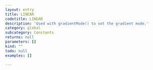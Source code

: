 ```yaml
---
layout: entry
title: LINEAR
codetitle: LINEAR
description: 'Used with gradientMode() to set the gradient mode.'
category: global
subcategory: Constants
returns: null
parameters: []
kind: ""
todo: null
examples: []

---
```

